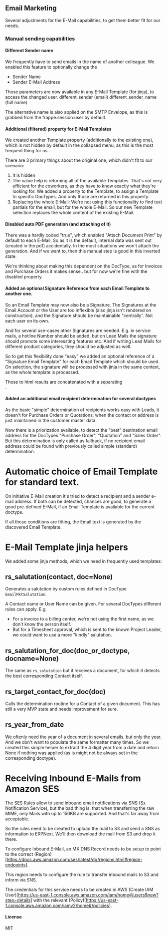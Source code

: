 ## Email Marketing

Several adjustments for the E-Mail capabilities, to get them better fit for our needs.

### Manual sending capabilities

#### Different Sender name

We frequently have to send emails in the name of another colleague.
We enabled this feature to optionally change the
- Sender Name
- Sender E-Mail Address

Those parameters are now available in any E-Mail Template (for jinja), to access the changed user.
different_sender (email)
different_sender_name (full name)

The alternative name is also applied on the SMTP Envelope, as this is grabbed from the frappe.session.user by default.

#### Additional (filtered) property for E-Mail Templates

We created another Template property (additionally to the existing one), which is not hidden by default in the collapsed menu, as this is the most frequent
thing for us.

There are 3 primary things about the original one, which didn't fit to our scenario:
1. It is hidden
2. The value help is returning all of the available Templates. That's not very efficient for the coworkers, as they have to know exactly what they're looking for.
   We added a property to the Template, to assign a Template to specific DocTypes. And only those are returned in this property.
3. Replacing the whole E-Mail: We're not using this functionality to find text partials for the email, but for the whole E-Mail.
   So our new Template selection replaces the whole content of the existing E-Mail.

#### Disabled auto PDF generation (and attaching of it)

There was a hardly coded "true", which enabled "Attach Document Print" by default to each E-Mail.
So as it is the default, internal data was sent out (created in the pdf) accidentally.
In the most situations we won't attach the generation. And if we want to, then this manual step
is good in this inverted state.

We're thinking about making this dependent on the DocType, as for Invoices and Purchase Orders it
makes sense.. but for now we're fine with the disabled property.

#### Added an optional Signature Reference from each Email Template to another one.

So an Email Template may now also be a Signature.
The Signatures at the Email Account or the User are too inflexible (also jinja isn't rendered on construction),
and the Signature should be maintainable "centrally". Not each user on its own.

And for several use-cases other Signatures are needed. E.g. in service mails, a hotline Number should be
added, but on Lead Mails the signature should promote some interessting features etc. And if writing Lead Mails
for different product categories, they should be adjusted as well.

So to get this flexibility done "easy" we added an optional reference of a "Signature Email Template" for each
Email Template which should be used.
On selection, the signature will be processed with jinja in the same context, as the whole template is processed.

Those to html results are concatenated with a separating <br>.

#### Added an additional email recipient determination for several doctypes

As the basic "simple" determination of recipients works easy with Leads, it doesn't for Purchase Orders or Quotations,
when the contact or address is just maintained in the customer master data.

Now there is a priorization available, to detect the "best" destination email address for the DocTypes "Purchase Order",
"Quotation" and "Sales Order".
But this determination is only called as fallback, if no recipient email address could be found with previously called
simple (standard) determination.

# Automatic choice of Email Template for standard text.

On initiative E-Mail creation it's tried to detect a recipient and a sender e-mail address. If both can be detected,
chances are good, to generate a good pre-defined E-Mail, if an Email Template is available for the current doctype.

If all those conditions are fitting, the Email text is generated by the discovered Email Template.

# E-Mail Template jinja helpers

We added some jinja methods, which we need in frequently used templates:

## rs_salutation(contact, doc=None)

Generates a salutation by custom rules defined in DocType `EmailMktSalutation`.

A Contact name or User Name can be given.
For several DocTypes different rules can apply.
E.g.

- For a invoice to a billing center, we're not using the first name, as we don't know the person itself.
- But for a Timesheet approval, which is sent to the known Project Leader, we could want to use a more "kindly" salutation.



## rs_salutation_for_doc(doc_or_doctype, docname=None)

The same as `rs_salutation` but it receives a document, for which it detects the
best corresponding Contact itself.

## rs_target_contact_for_doc(doc)

Calls the determination routine for a Contact of a given document.
This has still a very MVP state and needs improvement for sure.

## rs_year_from_date

We oftenly need the year of a document in several emails, but only the year.
And we don't want to populate the same formatter many times. So we created
this simple helper to extract the 4 digit year from a date and return None
if nothing was applied (as is might not be always set in the corresponding
doctype).

# Receiving Inbound E-Mails from Amazon SES

The SES Rules allow to send inbound email notifications via SNS (Sx Notification Service),
but the bad thing is, that when transferring the raw MIME, only Mails with up to 150KB are
supported. And that's far away from acceptable.

So the rules need to be created to upload the mail to S3 and send a SNS as information to
ERPNext. We'll then download the mail from S3 and drop it there.

To configure Inbound E-Mail, an MX DNS Record needs to be setup to point to the correct
(Region)[https://docs.aws.amazon.com/ses/latest/dg/regions.html#region-endpoints].

This region needs to configure the rule to transfer inbound mails to S3 and inform via SNS.

The credentials for this service needs to be created in AWS (Create IAM User)[https://us-east-1.console.aws.amazon.com/iam/home#/users$new?step=details] with the relevant (Policy)[https://us-east-1.console.aws.amazon.com/iamv2/home#/policies].

#### License

MIT